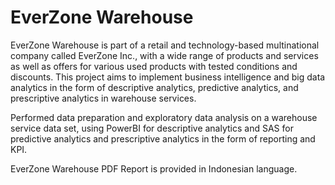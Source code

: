 EverZone Warehouse
======
EverZone Warehouse is part of a retail and technology-based multinational company called EverZone Inc., with a wide range of products and services as well as offers for various used products with tested conditions and discounts. This project aims to implement business intelligence and big data analytics in the form of descriptive analytics, predictive analytics, and prescriptive analytics in warehouse services.

Performed data preparation and exploratory data analysis on a warehouse service data set, using PowerBI for descriptive analytics and SAS for predictive analytics and prescriptive analytics in the form of reporting and KPI.

EverZone Warehouse PDF Report is provided in Indonesian language.
